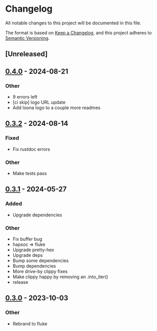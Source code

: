 # Changelog

All notable changes to this project will be documented in this file.

The format is based on [Keep a Changelog](https://keepachangelog.com/en/1.0.0/),
and this project adheres to [Semantic Versioning](https://semver.org/spec/v2.0.0.html).

## [Unreleased]

## [0.4.0](https://github.com/bearcove/loona/compare/loona-hpack-v0.3.2...loona-hpack-v0.4.0) - 2024-08-21

### Other
- 9 errors left
- [ci skip] logo URL update
- Add loona logo to a couple more readmes

## [0.3.2](https://github.com/bearcove/loona/compare/loona-hpack-v0.3.1...loona-hpack-v0.3.2) - 2024-08-14

### Fixed
- Fix rustdoc errors

### Other
- Make tests pass

## [0.3.1](https://github.com/bearcove/fluke/compare/fluke-hpack-v0.3.0...fluke-hpack-v0.3.1) - 2024-05-27

### Added
- Upgrade dependencies

### Other
- Fix buffer bug
- hapsoc => fluke
- Upgrade pretty-hex
- Upgrade deps
- Bump some dependencies
- Bump dependencies
- More drive-by clippy fixes
- Make clippy happy by removing an .into_iter()
- release

## [0.3.0](https://github.com/bearcove/fluke/releases/tag/fluke-hpack-v0.3.0) - 2023-10-03

### Other

- Rebrand to fluke
